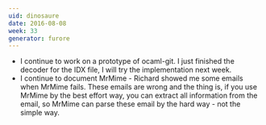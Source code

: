 ```yaml
---
uid: dinosaure
date: 2016-08-08
week: 33
generator: furore
---
```


* I continue to work on a prototype of ocaml-git. I just finished the decoder for the IDX file, I will try the implementation next week.
* I continue to document MrMime - Richard showed me some emails when MrMime fails. These emails are wrong and the thing is, if you use MrMime by the best effort way, you can extract all information from the email, so MrMime can parse these email by the hard way - not the simple way.

